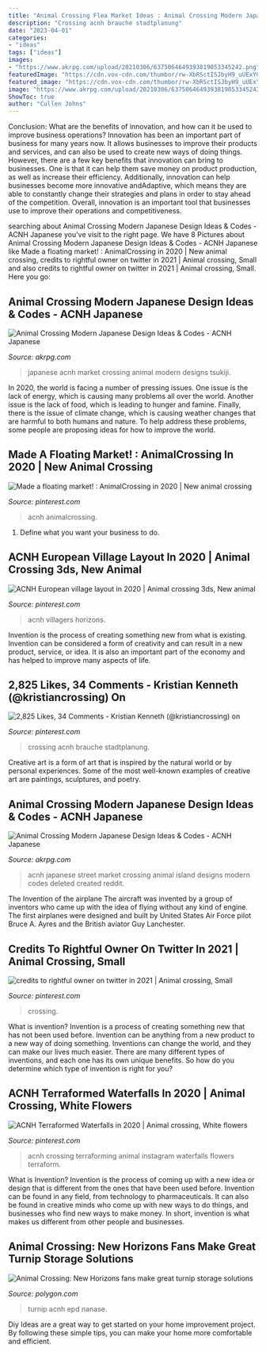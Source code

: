 ```yaml
---
title: "Animal Crossing Flea Market Ideas : Animal Crossing Modern Japanese Design Ideas &amp; Codes"
description: "Crossing acnh brauche stadtplanung"
date: "2023-04-01"
categories:
- "ideas"
tags: ["ideas"]
images:
- "https://www.akrpg.com/upload/20210306/6375064649393819053345242.png"
featuredImage: "https://cdn.vox-cdn.com/thumbor/rw-XbRSctISJbyH9_uUExYCu_s8=/0x0:1800x1013/1200x800/filters:focal(743x435:1031x723)/cdn.vox-cdn.com/uploads/chorus_image/image/66609107/turnip.0.jpg"
featured_image: "https://cdn.vox-cdn.com/thumbor/rw-XbRSctISJbyH9_uUExYCu_s8=/0x0:1800x1013/1200x800/filters:focal(743x435:1031x723)/cdn.vox-cdn.com/uploads/chorus_image/image/66609107/turnip.0.jpg"
image: "https://www.akrpg.com/upload/20210306/6375064649393819053345242.png"
ShowToc: true
author: "Cullen Johns"
---
```



Conclusion: What are the benefits of innovation, and how can it be used to improve business operations?
Innovation has been an important part of business for many years now. It allows businesses to improve their products and services, and can also be used to create new ways of doing things. However, there are a few key benefits that innovation can bring to businesses. One is that it can help them save money on product production, as well as increase their efficiency. Additionally, innovation can help businesses become more innovative andAdaptive, which means they are able to constantly change their strategies and plans in order to stay ahead of the competition. Overall, innovation is an important tool that businesses use to improve their operations and competitiveness.

	

		
searching about Animal Crossing Modern Japanese Design Ideas &amp; Codes - ACNH Japanese you've visit to the right page. We have 8 Pictures about Animal Crossing Modern Japanese Design Ideas &amp; Codes - ACNH Japanese like Made a floating market! : AnimalCrossing in 2020 | New animal crossing, credits to rightful owner on twitter in 2021 | Animal crossing, Small and also credits to rightful owner on twitter in 2021 | Animal crossing, Small. Here you go:
		
    
## Animal Crossing Modern Japanese Design Ideas &amp; Codes - ACNH Japanese

<img loading=lazy src="https://www.akrpg.com/upload/20210306/6375064754929861345659658.jpg" onerror="this.onerror=null;this.src='https://tse1.mm.bing.net/th?id=OIP.2UbUg74h7U6OMGynhY31mQHaEB&amp;pid=15.1';" alt="Animal Crossing Modern Japanese Design Ideas &amp; Codes - ACNH Japanese">

_Source: akrpg.com_

>japanese acnh market crossing animal modern designs tsukiji. 

	

In 2020, the world is facing a number of pressing issues. One issue is the lack of energy, which is causing many problems all over the world. Another issue is the lack of food, which is leading to hunger and famine. Finally, there is the issue of climate change, which is causing weather changes that are harmful to both humans and nature. To help address these problems, some people are proposing ideas for how to improve the world.

    
## Made A Floating Market! : AnimalCrossing In 2020 | New Animal Crossing

<img loading=lazy src="https://i.pinimg.com/736x/4b/55/32/4b55323e2d76b72fd169897c381cdeda.jpg" onerror="this.onerror=null;this.src='https://tse1.mm.bing.net/th?id=OIP.q3TtKU-x0ceJolkVgLfoTgHaEK&amp;pid=15.1';" alt="Made a floating market! : AnimalCrossing in 2020 | New animal crossing">

_Source: pinterest.com_

>acnh animalcrossing. 

	

1. Define what you want your business to do.

    
## ACNH European Village Layout In 2020 | Animal Crossing 3ds, New Animal

<img loading=lazy src="https://i.pinimg.com/736x/81/84/d9/8184d98da3b49b41cdd68531498e972d.jpg" onerror="this.onerror=null;this.src='https://tse1.mm.bing.net/th?id=OIP.9MDI2TcJx77tW17szuk2tgHaEF&amp;pid=15.1';" alt="ACNH European village layout in 2020 | Animal crossing 3ds, New animal">

_Source: pinterest.com_

>acnh villagers horizons. 

	

Invention is the process of creating something new from what is existing. Invention can be considered a form of creativity and can result in a new product, service, or idea. It is also an important part of the economy and has helped to improve many aspects of life.

    
## 2,825 Likes, 34 Comments - Kristian Kenneth (@kristiancrossing) On

<img loading=lazy src="https://i.pinimg.com/originals/1e/09/be/1e09bec19b565d1120c42f2db238ea3d.jpg" onerror="this.onerror=null;this.src='https://tse4.mm.bing.net/th?id=OIP.AoWUwsoQ_DQxZ3s-57QSTwHaHa&amp;pid=15.1';" alt="2,825 Likes, 34 Comments - Kristian Kenneth (@kristiancrossing) on">

_Source: pinterest.com_

>crossing acnh brauche stadtplanung. 

	

Creative art is a form of art that is inspired by the natural world or by personal experiences. Some of the most well-known examples of creative art are paintings, sculptures, and poetry.

    
## Animal Crossing Modern Japanese Design Ideas &amp; Codes - ACNH Japanese

<img loading=lazy src="https://www.akrpg.com/upload/20210306/6375064649393819053345242.png" onerror="this.onerror=null;this.src='https://tse4.mm.bing.net/th?id=OIP.ATzUCv5GrnydXrdRNwtrJwHaEJ&amp;pid=15.1';" alt="Animal Crossing Modern Japanese Design Ideas &amp; Codes - ACNH Japanese">

_Source: akrpg.com_

>acnh japanese street market crossing animal island designs modern codes deleted created reddit. 

	

The Invention of the airplane
The aircraft was invented by a group of inventors who came up with the idea of flying without any kind of engine. The first airplanes were designed and built by United States Air Force pilot Bruce A. Ayres and the British aviator Guy Lanchester.

    
## Credits To Rightful Owner On Twitter In 2021 | Animal Crossing, Small

<img loading=lazy src="https://i.pinimg.com/736x/3d/f9/f4/3df9f4d816a20ebb7b8dad4386134ce4.jpg" onerror="this.onerror=null;this.src='https://tse1.mm.bing.net/th?id=OIP.1H-Y9v0JoJmdxTfqs38DsAHaEW&amp;pid=15.1';" alt="credits to rightful owner on twitter in 2021 | Animal crossing, Small">

_Source: pinterest.com_

>crossing. 

	

What is invention?
Invention is a process of creating something new that has not been used before. Invention can be anything from a new product to a new way of doing something. Inventions can change the world, and they can make our lives much easier. There are many different types of inventions, and each one has its own unique benefits. So how do you determine which type of invention is right for you?

    
## ACNH Terraformed Waterfalls In 2020 | Animal Crossing, White Flowers

<img loading=lazy src="https://i.pinimg.com/736x/b1/7b/37/b17b371cf6e97302c09a520277f6e784.jpg" onerror="this.onerror=null;this.src='https://tse4.mm.bing.net/th?id=OIP.rBGDa7APh80AXFECHQxKdQHaEK&amp;pid=15.1';" alt="ACNH Terraformed Waterfalls in 2020 | Animal crossing, White flowers">

_Source: pinterest.com_

>acnh crossing terraforming animal instagram waterfalls flowers terraform. 

	

What is Invention?
Invention is the process of coming up with a new idea or design that is different from the ones that have been used before. Invention can be found in any field, from technology to pharmaceuticals. It can also be found in creative minds who come up with new ways to do things, and businesses who find new ways to make money. In short, invention is what makes us different from other people and businesses.

    
## Animal Crossing: New Horizons Fans Make Great Turnip Storage Solutions

<img loading=lazy src="https://cdn.vox-cdn.com/thumbor/rw-XbRSctISJbyH9_uUExYCu_s8=/0x0:1800x1013/1200x800/filters:focal(743x435:1031x723)/cdn.vox-cdn.com/uploads/chorus_image/image/66609107/turnip.0.jpg" onerror="this.onerror=null;this.src='https://tse3.mm.bing.net/th?id=OIP.LXcb9mig3ZeC7nzK33jrVwHaE8&amp;pid=15.1';" alt="Animal Crossing: New Horizons fans make great turnip storage solutions">

_Source: polygon.com_

>turnip acnh epd nanase. 

	

Diy Ideas are a great way to get started on your home improvement project. By following these simple tips, you can make your home more comfortable and efficient.

